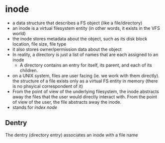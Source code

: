 
# inode
- a data structure that describes a FS object (like a file/directory)
- an inode is a virtual filesystem entity (in other words, it exists in the VFS world)
- the inode stores metadata about the object, such as its disk block location, file size, file type 
- it also stores owner/permission data about the object
- In reality, a directory is just a list of names that are each assigned to an inode
	- A directory contains an entry for itself, its parent, and each of its children.
- on a UNIX system, files are user facing (ie. we work with them directly). the structure of a file exists only as a virtual FS entity in memory (there is no phsyical correspondent of it)
- From the point of view of the underlying filesystem, the inode abstracts away the files that the user would directly interact with. From the point of view of the user, the file abstracts away the inode.
- stands for *index node*

## Dentry
The dentry (directory entry) associates an inode with a file name